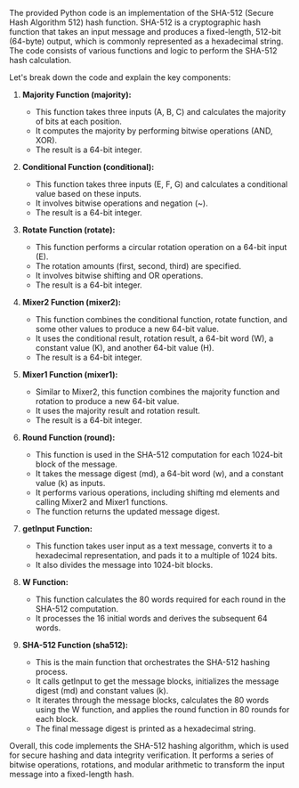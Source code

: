 The provided Python code is an implementation of the SHA-512 (Secure Hash Algorithm 512) hash function. SHA-512 is a cryptographic hash function that takes an input message and produces a fixed-length, 512-bit (64-byte) output, which is commonly represented as a hexadecimal string. The code consists of various functions and logic to perform the SHA-512 hash calculation.

Let's break down the code and explain the key components:

1. **Majority Function (majority):**
   - This function takes three inputs (A, B, C) and calculates the majority of bits at each position.
   - It computes the majority by performing bitwise operations (AND, XOR).
   - The result is a 64-bit integer.

2. **Conditional Function (conditional):**
   - This function takes three inputs (E, F, G) and calculates a conditional value based on these inputs.
   - It involves bitwise operations and negation (~).
   - The result is a 64-bit integer.

3. **Rotate Function (rotate):**
   - This function performs a circular rotation operation on a 64-bit input (E).
   - The rotation amounts (first, second, third) are specified.
   - It involves bitwise shifting and OR operations.
   - The result is a 64-bit integer.

4. **Mixer2 Function (mixer2):**
   - This function combines the conditional function, rotate function, and some other values to produce a new 64-bit value.
   - It uses the conditional result, rotation result, a 64-bit word (W), a constant value (K), and another 64-bit value (H).
   - The result is a 64-bit integer.

5. **Mixer1 Function (mixer1):**
   - Similar to Mixer2, this function combines the majority function and rotation to produce a new 64-bit value.
   - It uses the majority result and rotation result.
   - The result is a 64-bit integer.

6. **Round Function (round):**
   - This function is used in the SHA-512 computation for each 1024-bit block of the message.
   - It takes the message digest (md), a 64-bit word (w), and a constant value (k) as inputs.
   - It performs various operations, including shifting md elements and calling Mixer2 and Mixer1 functions.
   - The function returns the updated message digest.

7. **getInput Function:**
   - This function takes user input as a text message, converts it to a hexadecimal representation, and pads it to a multiple of 1024 bits.
   - It also divides the message into 1024-bit blocks.

8. **W Function:**
   - This function calculates the 80 words required for each round in the SHA-512 computation.
   - It processes the 16 initial words and derives the subsequent 64 words.

9. **SHA-512 Function (sha512):**
   - This is the main function that orchestrates the SHA-512 hashing process.
   - It calls getInput to get the message blocks, initializes the message digest (md) and constant values (k).
   - It iterates through the message blocks, calculates the 80 words using the W function, and applies the round function in 80 rounds for each block.
   - The final message digest is printed as a hexadecimal string.

Overall, this code implements the SHA-512 hashing algorithm, which is used for secure hashing and data integrity verification. It performs a series of bitwise operations, rotations, and modular arithmetic to transform the input message into a fixed-length hash.
